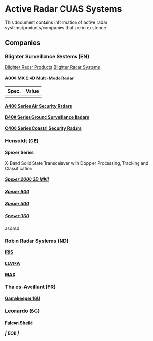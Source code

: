 # Active Radar CUAS Systems 

This document contains information of active radar systems/products/companies that are in existence.

## Companies

### Blighter Surveillance Systems (EN)
[Blighter Radar Products](https://www.blighter.com/product-categories/radars/)
[Blighter Radar Systems](https://www.blighter.com/product-categories/integrated-systems/)

#### [A800 MK 2 4D Multi-Mode Radar](https://www.blighter.com/products/a800-mk-2-4d-multi-mode-radar/)

| Spec. | Value |
| :-: | :----------: |
|||

#### [A400 Series Air Security Radars](https://www.blighter.com/products/a400-series-air-security-radars/)

#### [B400 Series Ground Surveillance Radars](https://www.blighter.com/products/b400-series-ground-surveillance-radars/)

#### [C400 Series Coastal Security Radars](https://www.blighter.com/products/c400-series-coastal-security-radars/)

### Hensoldt (GE)
#### Spexer Series
X-Band Solid State Transceiever with Doppler Processing, Tracking and Classification
##### [Spexer 2000 3D MKII](https://www.hensoldt.net/products/radar-iff-and-datalink/spexer-2000-3d-mkii-surveillance-radar-for-c-uav-and-critical-asset-protection/)
##### [Spexer 600](https://www.hensoldt.net/ground/spexer-600-aesa-ground-based-surveillance-radar/)
##### [Spexer 500](https://www.hensoldt.net/products/radar-iff-and-datalink/spexer-500/)
##### [Spexer 360](https://www.hensoldt.net/products/radar-iff-and-datalink/spexer-360/)
asdasd

### Robin Radar Systems (ND)
#### [IRIS](https://www.robinradar.com/iris-counter-drone-radar)
#### [ELVIRA](https://www.robinradar.com/elvira-anti-drone-system)
#### [MAX](https://www.robinradar.com/max-avian-radar-system)

### Thales-Aveillant (FR)
#### [Gamekeeper 16U](https://www.aveillant.com/products/gamekeeper/)

### Leonardo (SC)
#### [Falcon Sheild](https://uk.leonardo.com/en/innovation/falcon-shield)

_**|                                     EOD |**_ 